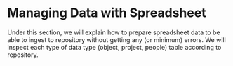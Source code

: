 # Managing Data with Spreadsheet

Under this section, we will explain how to prepare spreadsheet data to be able to ingest to repository without getting any (or minimum) errors. We will inspect each type of data type (object, project, people) table according to repository.